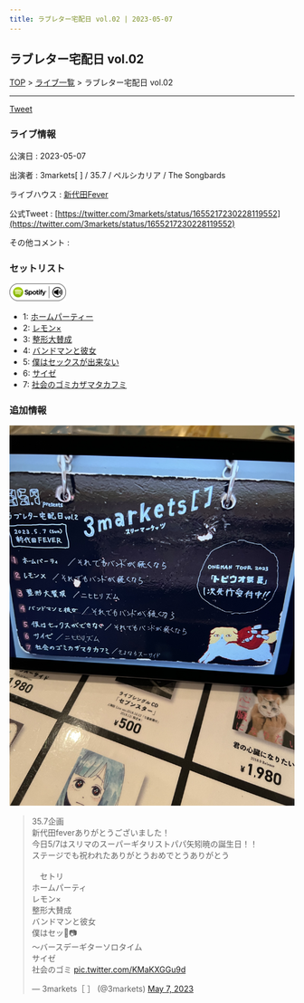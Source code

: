 ```yaml
---
title: ラブレター宅配日 vol.02 | 2023-05-07
---
```

## ラブレター宅配日 vol.02

[TOP](/setlist/) > [ライブ一覧](lives.html) > ラブレター宅配日 vol.02

___

<a href="https://twitter.com/share?ref_src=twsrc%5Etfw" data-text="3markets[ ]セットリスト > ラブレター宅配日 vol.02" class="twitter-share-button" data-via="3markets" data-hashtags="3markets" data-related="3markets" data-show-count="false">Tweet</a>

### ライブ情報

公演日
:    2023-05-07

出演者
:    3markets[ ] / 35.7 / ペルシカリア / The Songbards

ライブハウス
:    [新代田Fever](livehouse057.html)

公式Tweet
:    [https://twitter.com/3markets/status/1655217230228119552](https://twitter.com/3markets/status/1655217230228119552)

その他コメント
:    

### セットリスト


[![play with spotify](images/spotify-icon.png)](https://open.spotify.com/playlist/3JhikoBJtuOlvb0AfMBmpu)



*  1: [ホームパーティー](song011.html)
*  2: [レモン×](song003.html)
*  3: [整形大賛成](song005.html)
*  4: [バンドマンと彼女](song009.html)
*  5: [僕はセックスが出来ない](song006.html)
*  6: [サイゼ](song004.html)
*  7: [社会のゴミカザマタカフミ](song002.html)


### 追加情報

[![セトリ画像](images/065.jpg)](images/065.jpg)


<blockquote class="twitter-tweet"><p lang="ja" dir="ltr">35.7企画　<br>新代田feverありがとうございました！<br>今日5/7はスリマのスーパーギタリストパパ矢矧暁の誕生日！！<br>ステージでも祝われたありがとうおめでとうありがとう<br><br>　セトリ<br>ホームパーティ<br>レモン×<br>整形大賛成<br>バンドマンと彼女<br>僕はセッ🍰📷<br>～バースデーギターソロタイム<br>サイゼ<br>社会のゴミ <a href="https://t.co/KMaKXGGu9d">pic.twitter.com/KMaKXGGu9d</a></p>&mdash; 3markets［ ］ (@3markets) <a href="https://twitter.com/3markets/status/1655217230228119552?ref_src=twsrc%5Etfw">May 7, 2023</a></blockquote>
<script async src="https://platform.twitter.com/widgets.js" charset="utf-8"></script>




<script async src="https://platform.twitter.com/widgets.js" charset="utf-8"></script>